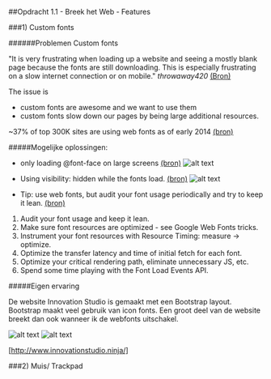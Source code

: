 ##Opdracht 1.1 - Breek het Web - Features

###1) Custom fonts

######Problemen Custom fonts

"It is very frustrating when loading up a website and seeing a mostly blank page because the fonts are still downloading. This is especially frustrating on a slow internet connection or on mobile."
*throwaway420* [(Bron)](https://news.ycombinator.com/item?id=7244465)

The issue is 
* custom fonts are awesome and we want to use them 
* custom fonts slow down our pages by being large additional resources.

~37% of top 300K sites are using web fonts as of early 2014 [(bron)](https://www.igvita.com/2014/01/31/optimizing-web-font-rendering-performance/)

#####Mogelijke oplossingen:
* only loading @font-face on large screens [(bron)](https://css-tricks.com/preventing-the-performance-hit-from-custom-fonts/) ![alt text](https://linda2912.github.io/browserTechnologies/onlyLargeScreens.png "Only for large screens")


* Using visibility: hidden while the fonts load. [(bron)](http://blog.typekit.com/2010/10/29/font-events-controlling-the-fout/) ![alt text](https://linda2912.github.io/browserTechnologies/visibleHidden.png "Ovisibility is hidden by onloaded fonts")


* Tip: use web fonts, but audit your font usage periodically and try to keep it lean. [(bron)](https://www.igvita.com/2014/01/31/optimizing-web-font-rendering-performance/)

1. Audit your font usage and keep it lean.
2. Make sure font resources are optimized - see Google Web Fonts tricks.
3. Instrument your font resources with Resource Timing: measure → optimize.
4. Optimize the transfer latency and time of initial fetch for each font.
5. Optimize your critical rendering path, eliminate unnecessary JS, etc.
6. Spend some time playing with the Font Load Events API.



#####Eigen ervaring

De website Innovation Studio is gemaakt met een Bootstrap layout. Bootstrap maakt veel gebruik van icon fonts. Een groot deel van de website breekt dan ook wanneer ik de webfonts uitschakel.

![alt text](https://linda2912.github.io/browserTechnologies/noWebFont.png "disabled webfont")
![alt text](https://linda2912.github.io/browserTechnologies/webFont.png "abled webfont")

[http://www.innovationstudio.ninja/]


###2) Muis/ Trackpad

